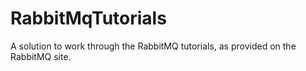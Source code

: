# RabbitMqTutorials
A solution to work through the RabbitMQ tutorials, as provided on the RabbitMQ site.
